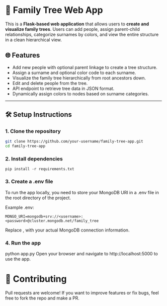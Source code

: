 # 🧬 Family Tree Web App

This is a **Flask-based web application** that allows users to **create and visualize family trees**. Users can add people, assign parent-child relationships, categorize surnames by colors, and view the entire structure in a clean hierarchical view.

## 🌐 Features

- Add new people with optional parent linkage to create a tree structure.
- Assign a surname and optional color code to each surname.
- Visualize the family tree hierarchically from root ancestors down.
- Edit and delete people from the tree.
- API endpoint to retrieve tree data in JSON format.
- Dynamically assign colors to nodes based on surname categories.

---

## 🛠️ Setup Instructions

### 1. Clone the repository

```bash
git clone https://github.com/your-username/family-tree-app.git
cd family-tree-app
```
### 2.  Install dependencies
```pip install -r requirements.txt```

### 3. Create a .env file
To run the app locally, you need to store your MongoDB URI in a .env file in the root directory of the project.

Example .env:

```
MONGO_URI=mongodb+srv://<username>:<password>@cluster.mongodb.net/family_tree
```
Replace <username>, <password> with your actual MongoDB connection information.

### 4. Run the app
python app.py
Open your browser and navigate to http://localhost:5000 to use the app.

# 🤝 Contributing

Pull requests are welcome! If you want to improve features or fix bugs, feel free to fork the repo and make a PR.